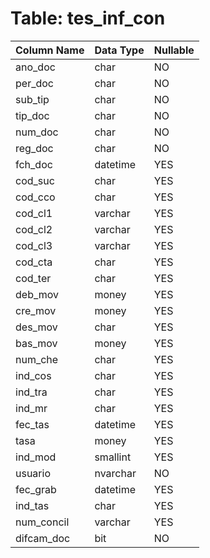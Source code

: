 # Table: tes_inf_con

| Column Name | Data Type | Nullable |
|-------------|-----------|----------|
| ano_doc | char | NO |
| per_doc | char | NO |
| sub_tip | char | NO |
| tip_doc | char | NO |
| num_doc | char | NO |
| reg_doc | char | NO |
| fch_doc | datetime | YES |
| cod_suc | char | YES |
| cod_cco | char | YES |
| cod_cl1 | varchar | YES |
| cod_cl2 | varchar | YES |
| cod_cl3 | varchar | YES |
| cod_cta | char | YES |
| cod_ter | char | YES |
| deb_mov | money | YES |
| cre_mov | money | YES |
| des_mov | char | YES |
| bas_mov | money | YES |
| num_che | char | YES |
| ind_cos | char | YES |
| ind_tra | char | YES |
| ind_mr | char | YES |
| fec_tas | datetime | YES |
| tasa | money | YES |
| ind_mod | smallint | YES |
| usuario | nvarchar | NO |
| fec_grab | datetime | YES |
| ind_tas | char | YES |
| num_concil | varchar | YES |
| difcam_doc | bit | NO |
